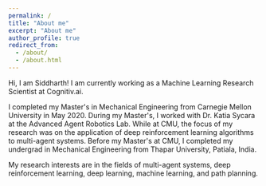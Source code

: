 ```yaml
---
permalink: /
title: "About me"
excerpt: "About me"
author_profile: true
redirect_from: 
  - /about/
  - /about.html
---
```


Hi, I am Siddharth! I am currently working as a Machine Learning Research Scientist at Cognitiv.ai.

I completed my Master's in Mechanical Engineering from Carnegie Mellon University in May 2020. During my Master's, I worked with Dr. Katia Sycara at the Advanced Agent Robotics Lab. While at CMU, the focus of my research was on the application of deep reinforcement learning algorithms to multi-agent systems. Before my Master's at CMU, I completed my undergrad in Mechanical Engineering from Thapar University, Patiala, India.

My research interests are in the fields of multi-agent systems, deep reinforcement learning, deep learning, machine learning, and path planning.
